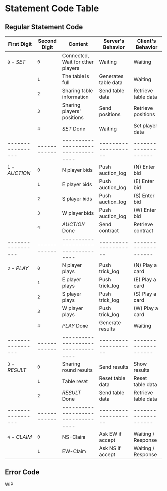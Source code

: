 # Statement Code Table

## Regular Statement Code

| First Digit       | Second Digit | Content                            | Server's Behavior    | Client's Behavior    |
| ----------------- | ------------ | ---------------------------------- | -------------------- | -------------------- |
| `0` - *SET*       | `0`          | Connected, Wait for other players  | Waiting              | Waiting              |
|                   | `1`          | The table is full                  | Generates table data | Waiting              |
|                   | `2`          | Sharing table information          | Send table data      | Retrieve table data  |
|                   | `3`          | Sharing players' positions         | Send positions       | Retrieve positions   |
|                   | `4`          | *SET* Done                         | Waiting              | Set player data      |
| ----------------- | ------------ | ---------------------------------- | -------------------- | -------------------- |
| `1` - *AUCTION*   | `0`          | N player bids                      | Push auction_log     | (N) Enter bid        |
|                   | `1`          | E player bids                      | Push auction_log     | (E) Enter bid        |
|                   | `2`          | S player bids                      | Push auction_log     | (S) Enter bid        |
|                   | `3`          | W player bids                      | Push auction_log     | (W) Enter bid        |
|                   | `4`          | *AUCTION* Done                     | Send contract        | Retrieve contract    |
| ----------------- | ------------ | ---------------------------------- | -------------------- | -------------------- |
| `2` - *PLAY*      | `0`          | N player plays                     | Push trick_log       | (N) Play a card      |
|                   | `1`          | E player plays                     | Push trick_log       | (E) Play a card      |
|                   | `2`          | S player plays                     | Push trick_log       | (S) Play a card      |
|                   | `3`          | W player plays                     | Push trick_log       | (W) Play a card      |
|                   | `4`          | *PLAY* Done                        | Generate results     | Waiting              |
| ----------------- | ------------ | ---------------------------------- | -------------------- | -------------------- |
| `3` - *RESULT*    | `0`          | Sharing round results              | Send results         | Show results         |
|                   | `1`          | Table reset                        | Reset table data     | Reset table data     |
|                   | `2`          | *RESULT* Done                      | Send table data      | Retrieve table data  |
| ----------------- | ------------ | ---------------------------------- | -------------------- | -------------------- |
| `4` - *CLAIM*     | `0`          | NS-Claim                           | Ask EW if accept     | Waiting / Response   |
|                   | `1`          | EW-Claim                           | Ask NS if accept     | Waiting / Response   |

## Error Code
WIP
